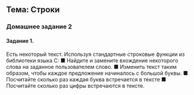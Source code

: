 ﻿## Тема: Строки
### Домашнее задание 2
#### Задание 1. 
Есть некоторый текст. Используя стандартные строковые функции из библиотеки языка C:
■ Найдите и замените вхождение некоторого слова на заданное пользователем слово.
■ Изменить текст таким образом, чтобы каждое предложение начиналось с большой буквы.
■ Посчитайте сколько раз каждая буква встречается в тексте
■ Посчитайте сколько раз цифры встречаются в тексте.